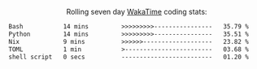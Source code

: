 <p align="center">Rolling seven day <a href="https://wakatime.com/@syrkis"/>WakaTime</a> coding stats:</p>
<!--START_SECTION:waka-->

```txt
Bash           14 mins         >>>>>>>>>----------------   35.79 %
Python         14 mins         >>>>>>>>>----------------   35.51 %
Nix            9 mins          >>>>>>-------------------   23.82 %
TOML           1 min           >------------------------   03.68 %
shell script   0 secs          -------------------------   01.20 %
```

<!--END_SECTION:waka-->
